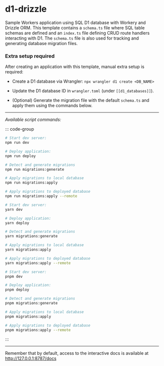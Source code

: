 
# d1-drizzle

Sample Workers application using SQL D1 database with Workery and Drizzle ORM. This template contains a `schema.ts` file where SQL table schemas are defined and an `index.ts` file defining CRUD route handlers interacting with D1. The `schema.ts` file is also used for tracking and generating database migration files.

### Extra setup required

After creating an application with this template, manual extra setup is required:

- Create a D1 database via Wrangler: `npx wrangler d1 create <DB_NAME>`

- Update the D1 database ID in `wrangler.toml` (under `[[d1_databases]]`).

- (Optional) Generate the migration file with the default `schema.ts` and apply them using the commands below. 

---

*Available script commands:*

::: code-group
```sh [npm]
# Start dev server:
npm run dev

# Deploy application:
npm run deploy

# Detect and generate migrations
npm run migrations:generate

# Apply migrations to local database
npm run migrations:apply

# Apply migrations to deployed database
npm run migrations:apply --remote
```
```sh [yarn]
# Start dev server:
yarn dev

# Deploy application:
yarn deploy

# Detect and generate migrations
yarn migrations:generate

# Apply migrations to local database
yarn migrations:apply

# Apply migrations to deployed database
yarn migrations:apply --remote
```
```sh [pnpm]
# Start dev server:
pnpm dev

# Deploy application:
pnpm deploy

# Detect and generate migrations
pnpm migrations:generate

# Apply migrations to local database
pnpm migrations:apply

# Apply migrations to deployed database
pnpm migrations:apply --remote
```
:::

---

Remember that by default, access to the interactive docs is available at http://127.0.0.1:8787/docs
